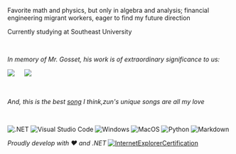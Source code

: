 Favorite math and physics, but only in algebra and analysis; financial engineering migrant workers, eager to find my future direction

Currently studying at Southeast University

<br>

_In memory of Mr. Gosset, his work is of extraordinary significance to us:_

![](http://latex.codecogs.com/svg.latex?t=\frac{\bar{X}-\mu}{\frac{S_n}{\sqrt(n)}})
&emsp;
![](http://latex.codecogs.com/svg.latex?f(x)=\frac{\Gamma(\frac{n+1}{2})}{\sqrt(n\pi)\Gamma(\frac{n}{2})}(1+\frac{x^2}{n})^{-\frac{n+1}{2}})

<br>

_And, this is the best [song](https://music.163.com/#/song?id=22636647) I think,zun's unique songs are all my love_
 
 <br>
 
![.NET](https://img.shields.io/badge/.NET-00a080?logo=.net)
![Visual Studio Code](https://img.shields.io/badge/Visual%20Studio%20Code-007ACC?logo=Visual+Studio+Code)
![Windows](https://img.shields.io/badge/Windows-0078D6?logo=Windows)
![MacOS](https://img.shields.io/badge/MacOS-000000?logo=Apple&logoColor=white)
![Python](https://img.shields.io/badge/Python-5C2D91?logo=Python&logoColor=white)
![Markdown](https://img.shields.io/badge/Markdown-804020?logo=Markdown&logoColor=white)


*Proudly develop with ❤️ and .NET* [![InternetExplorerCertification](https://cdn.jsdelivr.net/gh/KevinZonda/KevinZonda@141c70efebef04086195f14e2b6febb8c5a63787/img/IE-Certification.gif)](https://www.microsoft.com/en-gb/download/internet-explorer.aspx)
